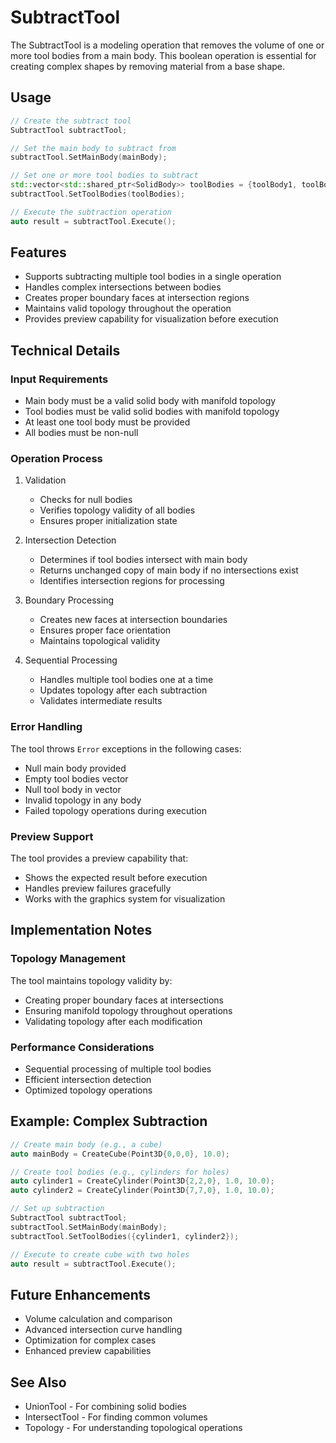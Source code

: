 # SubtractTool

The SubtractTool is a modeling operation that removes the volume of one or more tool bodies from a main body. This boolean operation is essential for creating complex shapes by removing material from a base shape.

## Usage

```cpp
// Create the subtract tool
SubtractTool subtractTool;

// Set the main body to subtract from
subtractTool.SetMainBody(mainBody);

// Set one or more tool bodies to subtract
std::vector<std::shared_ptr<SolidBody>> toolBodies = {toolBody1, toolBody2};
subtractTool.SetToolBodies(toolBodies);

// Execute the subtraction operation
auto result = subtractTool.Execute();
```

## Features

- Supports subtracting multiple tool bodies in a single operation
- Handles complex intersections between bodies
- Creates proper boundary faces at intersection regions
- Maintains valid topology throughout the operation
- Provides preview capability for visualization before execution

## Technical Details

### Input Requirements

- Main body must be a valid solid body with manifold topology
- Tool bodies must be valid solid bodies with manifold topology
- At least one tool body must be provided
- All bodies must be non-null

### Operation Process

1. Validation
   - Checks for null bodies
   - Verifies topology validity of all bodies
   - Ensures proper initialization state

2. Intersection Detection
   - Determines if tool bodies intersect with main body
   - Returns unchanged copy of main body if no intersections exist
   - Identifies intersection regions for processing

3. Boundary Processing
   - Creates new faces at intersection boundaries
   - Ensures proper face orientation
   - Maintains topological validity

4. Sequential Processing
   - Handles multiple tool bodies one at a time
   - Updates topology after each subtraction
   - Validates intermediate results

### Error Handling

The tool throws `Error` exceptions in the following cases:
- Null main body provided
- Empty tool bodies vector
- Null tool body in vector
- Invalid topology in any body
- Failed topology operations during execution

### Preview Support

The tool provides a preview capability that:
- Shows the expected result before execution
- Handles preview failures gracefully
- Works with the graphics system for visualization

## Implementation Notes

### Topology Management

The tool maintains topology validity by:
- Creating proper boundary faces at intersections
- Ensuring manifold topology throughout operations
- Validating topology after each modification

### Performance Considerations

- Sequential processing of multiple tool bodies
- Efficient intersection detection
- Optimized topology operations

## Example: Complex Subtraction

```cpp
// Create main body (e.g., a cube)
auto mainBody = CreateCube(Point3D{0,0,0}, 10.0);

// Create tool bodies (e.g., cylinders for holes)
auto cylinder1 = CreateCylinder(Point3D{2,2,0}, 1.0, 10.0);
auto cylinder2 = CreateCylinder(Point3D{7,7,0}, 1.0, 10.0);

// Set up subtraction
SubtractTool subtractTool;
subtractTool.SetMainBody(mainBody);
subtractTool.SetToolBodies({cylinder1, cylinder2});

// Execute to create cube with two holes
auto result = subtractTool.Execute();
```

## Future Enhancements

- Volume calculation and comparison
- Advanced intersection curve handling
- Optimization for complex cases
- Enhanced preview capabilities

## See Also

- UnionTool - For combining solid bodies
- IntersectTool - For finding common volumes
- Topology - For understanding topological operations
